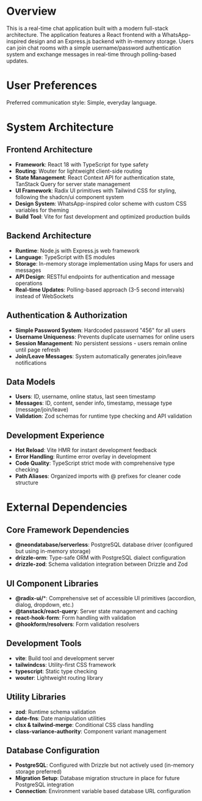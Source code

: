 # Overview

This is a real-time chat application built with a modern full-stack architecture. The application features a React frontend with a WhatsApp-inspired design and an Express.js backend with in-memory storage. Users can join chat rooms with a simple username/password authentication system and exchange messages in real-time through polling-based updates.

# User Preferences

Preferred communication style: Simple, everyday language.

# System Architecture

## Frontend Architecture
- **Framework**: React 18 with TypeScript for type safety
- **Routing**: Wouter for lightweight client-side routing
- **State Management**: React Context API for authentication state, TanStack Query for server state management
- **UI Framework**: Radix UI primitives with Tailwind CSS for styling, following the shadcn/ui component system
- **Design System**: WhatsApp-inspired color scheme with custom CSS variables for theming
- **Build Tool**: Vite for fast development and optimized production builds

## Backend Architecture
- **Runtime**: Node.js with Express.js web framework
- **Language**: TypeScript with ES modules
- **Storage**: In-memory storage implementation using Maps for users and messages
- **API Design**: RESTful endpoints for authentication and message operations
- **Real-time Updates**: Polling-based approach (3-5 second intervals) instead of WebSockets

## Authentication & Authorization
- **Simple Password System**: Hardcoded password "456" for all users
- **Username Uniqueness**: Prevents duplicate usernames for online users
- **Session Management**: No persistent sessions - users remain online until page refresh
- **Join/Leave Messages**: System automatically generates join/leave notifications

## Data Models
- **Users**: ID, username, online status, last seen timestamp
- **Messages**: ID, content, sender info, timestamp, message type (message/join/leave)
- **Validation**: Zod schemas for runtime type checking and API validation

## Development Experience
- **Hot Reload**: Vite HMR for instant development feedback
- **Error Handling**: Runtime error overlay in development
- **Code Quality**: TypeScript strict mode with comprehensive type checking
- **Path Aliases**: Organized imports with @ prefixes for cleaner code structure

# External Dependencies

## Core Framework Dependencies
- **@neondatabase/serverless**: PostgreSQL database driver (configured but using in-memory storage)
- **drizzle-orm**: Type-safe ORM with PostgreSQL dialect configuration
- **drizzle-zod**: Schema validation integration between Drizzle and Zod

## UI Component Libraries
- **@radix-ui/***: Comprehensive set of accessible UI primitives (accordion, dialog, dropdown, etc.)
- **@tanstack/react-query**: Server state management and caching
- **react-hook-form**: Form handling with validation
- **@hookform/resolvers**: Form validation resolvers

## Development Tools
- **vite**: Build tool and development server
- **tailwindcss**: Utility-first CSS framework
- **typescript**: Static type checking
- **wouter**: Lightweight routing library

## Utility Libraries
- **zod**: Runtime schema validation
- **date-fns**: Date manipulation utilities
- **clsx & tailwind-merge**: Conditional CSS class handling
- **class-variance-authority**: Component variant management

## Database Configuration
- **PostgreSQL**: Configured with Drizzle but not actively used (in-memory storage preferred)
- **Migration Setup**: Database migration structure in place for future PostgreSQL integration
- **Connection**: Environment variable based database URL configuration